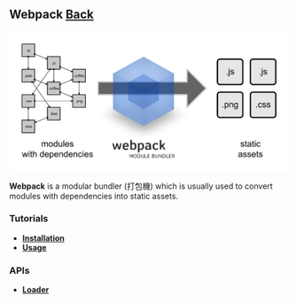 ## Webpack [Back](./../Framework.md)

![](./what-is-webpack.png)

**Webpack** is a modular bundler (打包機) which is usually used to convert modules with dependencies into static assets.

### Tutorials

- [**Installation**](./installation/installation.md)
- [**Usage**](./usage/usage.md)

### APIs

- [**Loader**](./loader/loader.md)